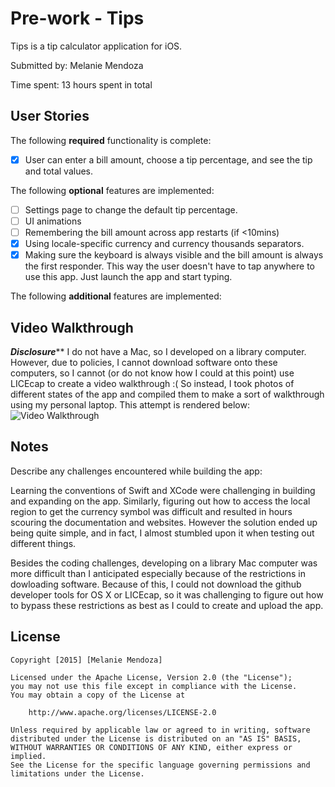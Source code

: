 # Pre-work - Tips

Tips is a tip calculator application for iOS.

Submitted by: Melanie Mendoza

Time spent: 13 hours spent in total

## User Stories

The following **required** functionality is complete:
* [x] User can enter a bill amount, choose a tip percentage, and see the tip and total values.

The following **optional** features are implemented:
* [ ] Settings page to change the default tip percentage.
* [ ] UI animations
* [ ] Remembering the bill amount across app restarts (if <10mins)
* [x] Using locale-specific currency and currency thousands separators.
* [x] Making sure the keyboard is always visible and the bill amount is always the first responder. This way the user doesn't have to tap anywhere to use this app. Just launch the app and start typing.

The following **additional** features are implemented:

## Video Walkthrough 
*****Disclosure*******
I do not have a Mac, so I developed on a library computer. However, due to policies, I cannot download software onto these computers,
so I cannot (or do not know how I could at this point) use LICEcap to create a video walkthrough :(
So instead, I took photos of different states of the app and compiled them to make a sort of walkthrough using my personal laptop. This
attempt is rendered below:
![Video Walkthrough](https://github.com/SummerNinja/PreWork/blob/master/walkthrough.gif)

## Notes
Describe any challenges encountered while building the app:

Learning the conventions of Swift and XCode were challenging in building and expanding on the app.
Similarly, figuring out how to access the local region to get the currency symbol was difficult and resulted
in hours scouring the documentation and websites. However the solution ended up being quite simple, and in fact, I
almost stumbled upon it when testing out different things.

Besides the coding challenges, developing on a library Mac computer was more difficult than I anticipated especially 
because of the restrictions in dowloading software. Because of this, I could not download the github developer tools for
OS X or LICEcap, so it was challenging to figure out how to bypass these restrictions as best as I could to create and upload
the app. 

## License

    Copyright [2015] [Melanie Mendoza]

    Licensed under the Apache License, Version 2.0 (the "License");
    you may not use this file except in compliance with the License.
    You may obtain a copy of the License at

        http://www.apache.org/licenses/LICENSE-2.0

    Unless required by applicable law or agreed to in writing, software
    distributed under the License is distributed on an "AS IS" BASIS,
    WITHOUT WARRANTIES OR CONDITIONS OF ANY KIND, either express or implied.
    See the License for the specific language governing permissions and
    limitations under the License.

